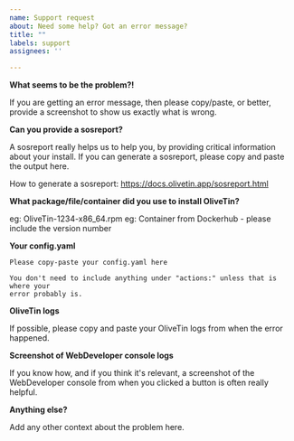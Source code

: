 ```yaml
---
name: Support request
about: Need some help? Got an error message?
title: ""
labels: support
assignees: ''

---
```


**What seems to be the problem?!**

If you are getting an error message, then please copy/paste, or better, provide
a screenshot to show us exactly what is wrong.

**Can you provide a sosreport?**

A sosreport really helps us to help you, by providing critical information about your install. If you can generate a sosreport, please copy and paste the output here.

How to generate a sosreport: https://docs.olivetin.app/sosreport.html

**What package/file/container did you use to install OliveTin?**

eg: OliveTin-1234-x86_64.rpm
eg: Container from Dockerhub - please include the version number

**Your config.yaml**

```
Please copy-paste your config.yaml here

You don't need to include anything under "actions:" unless that is where your
error probably is.
```

**OliveTin logs**

If possible, please copy and paste your OliveTin logs from when the error happened.

**Screenshot of WebDeveloper console logs**

If you know how, and if you think it's relevant, a screenshot of the
WebDeveloper console from when you clicked a button is often really helpful.

**Anything else?**

Add any other context about the problem here.
